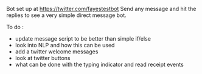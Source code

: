 Bot set up at https://twitter.com/fayestestbot
Send any message and hit the replies to see a very simple direct message bot.


To do :
* update message script to be better than simple if/else
* look into NLP and how this can be used
* add a twitter welcome messages
* look at twitter buttons
* what can be done with the typing indicator and read receipt events
